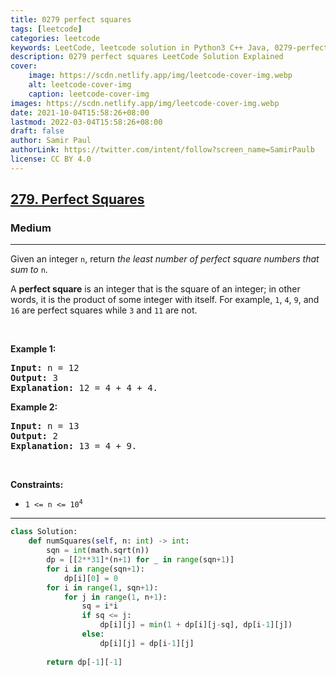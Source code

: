 ```yaml
---
title: 0279 perfect squares
tags: [leetcode]
categories: leetcode
keywords: LeetCode, leetcode solution in Python3 C++ Java, 0279-perfect-squares solution
description: 0279 perfect squares LeetCode Solution Explained
cover:
    image: https://scdn.netlify.app/img/leetcode-cover-img.webp
    alt: leetcode-cover-img
    caption: leetcode-cover-img
images: https://scdn.netlify.app/img/leetcode-cover-img.webp
date: 2021-10-04T15:58:26+08:00
lastmod: 2022-03-04T15:58:26+08:00
draft: false
author: Samir Paul
authorLink: https://twitter.com/intent/follow?screen_name=SamirPaulb
license: CC BY 4.0
---
```



<h2><a href="https://leetcode.com/problems/perfect-squares/">279. Perfect Squares</a></h2><h3>Medium</h3><hr><div><p>Given an integer <code>n</code>, return <em>the least number of perfect square numbers that sum to</em> <code>n</code>.</p>

<p>A <strong>perfect square</strong> is an integer that is the square of an integer; in other words, it is the product of some integer with itself. For example, <code>1</code>, <code>4</code>, <code>9</code>, and <code>16</code> are perfect squares while <code>3</code> and <code>11</code> are not.</p>

<p>&nbsp;</p>
<p><strong class="example">Example 1:</strong></p>

<pre><strong>Input:</strong> n = 12
<strong>Output:</strong> 3
<strong>Explanation:</strong> 12 = 4 + 4 + 4.
</pre>

<p><strong class="example">Example 2:</strong></p>

<pre><strong>Input:</strong> n = 13
<strong>Output:</strong> 2
<strong>Explanation:</strong> 13 = 4 + 9.
</pre>

<p>&nbsp;</p>
<p><strong>Constraints:</strong></p>

<ul>
	<li><code>1 &lt;= n &lt;= 10<sup>4</sup></code></li>
</ul>
</div>

---




```python
class Solution:
    def numSquares(self, n: int) -> int:
        sqn = int(math.sqrt(n))
        dp = [[2**31]*(n+1) for _ in range(sqn+1)]
        for i in range(sqn+1):
            dp[i][0] = 0
        for i in range(1, sqn+1):
            for j in range(1, n+1):
                sq = i*i
                if sq <= j:
                    dp[i][j] = min(1 + dp[i][j-sq], dp[i-1][j])
                else:
                    dp[i][j] = dp[i-1][j]
        
        return dp[-1][-1]
```
